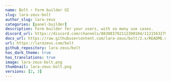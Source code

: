 ```yaml
---
name: Bolt ⚡️ Form builder UI
slug: lara-zeus-bolt
author_slug: lara-zeus
categories: [panel-builder]
description: Form builder for your users, with so many use cases.
discord_url: https://discord.com/channels/883083792112300104/1121563279668555897
docs_url: https://raw.githubusercontent.com/lara-zeus/bolt/2.x/README.md
url: https://larazeus.com/bolt
github_repository: lara-zeus/bolt
has_dark_theme: true
has_translations: true
image: lara-zeus-bolt.png
thumbnail: lara-zeus-bolt.png
versions: [2, 3]
---
```

